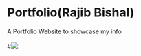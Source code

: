 # Portfolio(Rajib Bishal)
A Portfolio Website to showcase my info<br><br>
#<img src="images/portfolio.png1">
